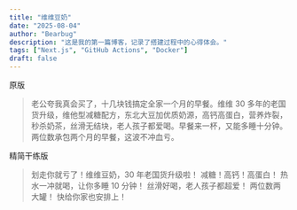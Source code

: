 ```yaml
---
title: "维维豆奶"
date: "2025-08-04"
author: "Bearbug"
description: "这是我的第一篇博客，记录了搭建过程中的心得体会。"
tags: ["Next.js", "GitHub Actions", "Docker"]
draft: false
---
```


原版

> 老公夸我真会买了，十几块钱搞定全家一个月的早餐。维维 30 多年的老国货升级，维他型减糖配方，东北大豆加优质奶源，高钙高蛋白，营养炸裂，秒杀奶茶，丝滑无结块，老人孩子都爱喝。早餐来一杯，又能多睡十分钟。两位数承包两个月的早餐，这波不冲血亏。

精简干练版

> 划走你就亏了！维维豆奶，30 年老国货升级啦！
> 减糖！高钙！高蛋白！
> 热水一冲就喝，让你多睡 10 分钟！
> 丝滑好喝，老人孩子都超爱！
> 两位数两大罐！ 快给你家也安排上！

